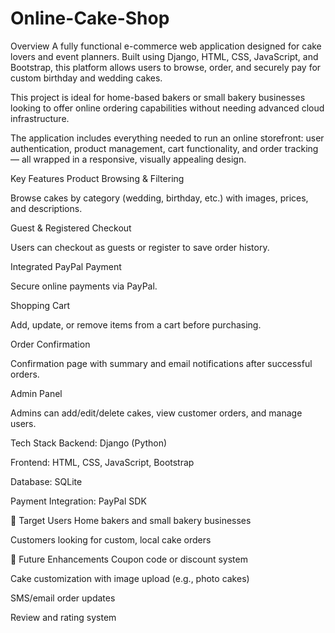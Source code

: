 # Online-Cake-Shop

Overview
A fully functional e-commerce web application designed for cake lovers and event planners. Built using Django, HTML, CSS, JavaScript, and Bootstrap, this platform allows users to browse, order, and securely pay for custom birthday and wedding cakes.

This project is ideal for home-based bakers or small bakery businesses looking to offer online ordering capabilities without needing advanced cloud infrastructure.

The application includes everything needed to run an online storefront: user authentication, product management, cart functionality, and order tracking — all wrapped in a responsive, visually appealing design.

Key Features
Product Browsing & Filtering

Browse cakes by category (wedding, birthday, etc.) with images, prices, and descriptions.

Guest & Registered Checkout

Users can checkout as guests or register to save order history.

Integrated PayPal Payment

Secure online payments via PayPal.

Shopping Cart

Add, update, or remove items from a cart before purchasing.

Order Confirmation

Confirmation page with summary and email notifications after successful orders.

Admin Panel

Admins can add/edit/delete cakes, view customer orders, and manage users.

Tech Stack
Backend: Django (Python)

Frontend: HTML, CSS, JavaScript, Bootstrap

Database: SQLite

Payment Integration: PayPal SDK


👥 Target Users
Home bakers and small bakery businesses

Customers looking for custom, local cake orders

🚀 Future Enhancements
Coupon code or discount system

Cake customization with image upload (e.g., photo cakes)

SMS/email order updates

Review and rating system

